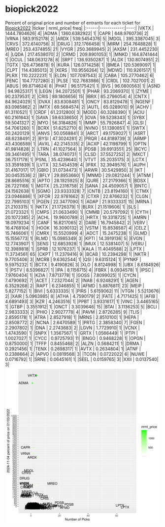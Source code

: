 # biopick2022
Percent of original price and number of entrants for each ticket for [Biopick2022](https://twitter.com/hashtag/Biopick2022)
|ticker |   nrml_price| freq|
|:------|------------:|----:|
|VKTX   | 1444.7804626|    4|
|ADMA   | 1360.6382922|    1|
|CAPR   |  648.9760736|    2|
|VRNA   |  583.9152178|    2|
|ARDX   |  539.5454376|    5|
|MDGL   |  395.3387045|    3|
|CRVS   |  372.6140756|    3|
|DRUG   |  312.1766458|    1|
|MIRM   |  254.7648828|    1|
|MREO   |  253.4374855|   21|
|VYGR   |  250.3689945|    2|
|AXSM   |  231.4452230|    4|
|LQDA   |  217.4538070|    2|
|CRMD   |  209.8901053|    1|
|MNKD   |  164.8741444|    1|
|OCUL   |  148.0631278|    8|
|SRPT   |  136.9350287|    1|
|ALDX   |  130.8074951|    2|
|TGTX   |  126.4736878|    9|
|KURA   |  126.0714258|    1|
|BMEA   |  120.5369097|    1|
|CLPT   |  114.4385013|    3|
|XERS   |  110.9556264|   12|
|MDWD   |  110.9261517|    1|
|PLRX   |  110.2222231|    1|
|ELDN   |  107.7097543|    3|
|CABA   |  105.2770462|    6|
|FENC   |  104.7727280|    2|
|PLSE   |  102.7683986|    1|
|CRDL   |  102.7027001|    2|
|ABUS   |   99.8714624|    8|
|PHAT   |   96.5175421|    1|
|BVS    |   96.0800563|    1|
|ASND   |   94.9825317|    1|
|LEGN   |   94.2072501|    1|
|PHAR   |   93.2069370|    1|
|ZYME   |   90.2379531|    2|
|CRIS   |   89.1806656|   15|
|IBRX   |   85.2796054|    4|
|CNTX   |   84.9624029|    1|
|DVAX   |   83.8308481|    1|
|ONCY   |   83.8129478|    1|
|NGENF  |   83.0985862|    2|
|IMTX   |   69.5684574|    2|
|AUTL   |   65.0289010|    9|
|ACHV   |   61.3110521|    1|
|CRDF   |   61.2312800|    3|
|MODD   |   60.3288390|    1|
|ACIU   |   60.2161643|    1|
|SAVA   |   59.6338650|    7|
|IOVA   |   59.5238343|    1|
|SYBX   |   59.5041327|    2|
|MYO    |   56.3184826|    1|
|IMMP   |   55.7926847|    4|
|GLSI   |   54.7061260|    1|
|BCRX   |   51.6252710|    6|
|NVNO   |   51.1380851|    1|
|SWTX   |   50.2420129|    1|
|ANVS   |   50.0568841|    3|
|ARCT   |   49.1759027|    1|
|ASRT   |   48.6238491|    2|
|BYSI   |   47.3024281|    2|
|PRQR   |   44.8189739|    3|
|ARMP   |   43.4306589|    1|
|AVXL   |   42.2145335|    2|
|ACXP   |   42.1198799|    1|
|OPTN   |   41.9814828|    2|
|LTRN   |   41.1027564|    3|
|PDSB   |   39.6913551|   25|
|BCYC   |   39.3461495|    1|
|TARA   |   38.0740731|    1|
|CLSD   |   37.5527252|    2|
|MXCT   |   36.7517178|    1|
|PSNL   |   35.4239640|    1|
|VTVT   |   35.2035175|    3|
|LCTX   |   33.3591839|    1|
|LVTX   |   32.5454539|    4|
|IFRX   |   32.3949576|    1|
|AUPH   |   31.4167017|   17|
|GBIO   |   31.0734473|    1|
|ARWR   |   30.5429850|    3|
|IKT    |   30.0453536|    2|
|BFLY   |   29.8953660|    1|
|MNMD   |   29.0821244|    1|
|ATNM   |   28.8685516|    3|
|APTO   |   28.1925925|    8|
|QURE   |   27.2179366|    1|
|BDSX   |   26.7221168|    1|
|MGTX   |   25.2316758|    2|
|SANA   |   24.4509057|    1|
|BNTC   |   24.1562638|    1|
|SGMO   |   23.9333328|    7|
|CNTB   |   23.8194160|    1|
|CTMX   |   23.0946886|    1|
|XFOR   |   22.9781662|    3|
|CTXR   |   22.8766232|    1|
|CLGN   |   22.7995103|    1|
|PGEN   |   22.3477090|    1|
|ADAP   |   21.9333331|   15|
|MRNA   |   21.2103315|    1|
|NKTX   |   21.1726379|    1|
|BLRX   |   21.1519606|    1|
|SLS    |   21.0723321|    1|
|CMPS   |   21.0633490|    1|
|CMMB   |   20.5797092|    1|
|CYTH   |   20.1072385|    2|
|ACHL   |   19.9600789|    2|
|HRTX   |   19.3318725|    1|
|AMRN   |   18.0979234|    1|
|CANF   |   16.8217065|    2|
|DARE   |   16.7945842|    2|
|VERV   |   16.4768104|    1|
|HOOK   |   16.3090132|    2|
|VSTM   |   15.8536587|    4|
|CELZ   |   15.7466061|    1|
|CMRX   |   15.5520999|    4|
|ADCT   |   15.2475238|    1|
|GLMD   |   15.1556773|    1|
|RLMD   |   15.0985349|    3|
|KPTI   |   14.3919136|    5|
|EVGN   |   12.7743907|    1|
|SENS   |   12.6853928|    1|
|IMUX   |   12.5381407|    5|
|VERU   |   12.3989818|    1|
|SPRB   |   12.1076237|    1|
|KALA   |   11.4049588|    2|
|LPTX   |   11.3734561|   65|
|CKPT   |   11.2379416|    9|
|BCAB   |   10.2394298|    1|
|NKTR   |    9.7705406|    3|
|MCRB   |    9.6362544|    1|
|QSI    |    9.6315124|    1|
|PYNKF  |    9.5975232|    1|
|BCTX   |    9.4190826|    3|
|XLO    |    8.8124998|    1|
|UBX    |    8.6184926|    1|
|PSTV   |    8.5396827|    1|
|IPA    |    8.1156715|    4|
|FBRX   |    8.0934578|    1|
|IPSC   |    7.9760404|    1|
|KZIA   |    7.8713778|    1|
|GOSS   |    7.8099025|    1|
|CYCN   |    7.4790692|    7|
|ACET   |    7.2327044|    2|
|INAB   |    6.9248291|    1|
|AGEN   |    6.3529268|    2|
|RAPT   |    6.2346855|    1|
|AFMD   |    5.8876811|   23|
|MEIP   |    5.8277152|    1|
|BIVI   |    5.6333335|    1|
|PIRS   |    5.6159062|   11|
|VTGN   |    5.5213676|    2|
|XAIR   |    5.0963985|    8|
|ATHA   |    4.7590179|    2|
|FATE   |    4.7171425|    1|
|AFIB   |    4.6891493|    3|
|KZR    |    4.2463516|    1|
|PPBT   |    3.9331617|    1|
|VINC   |    3.4465165|    1|
|GTBP   |    3.3551912|    1|
|ONCT   |    3.3039646|   15|
|BTAI   |    3.1136253|    5|
|BCLI   |    2.9833333|    2|
|PHIO   |    2.9027778|    4|
|PAVM   |    2.8726285|    9|
|TLIS   |    2.8595178|    1|
|ATRA   |    2.8527918|    1|
|MRNS   |    2.8510100|    1|
|HEPA   |    2.8508772|    2|
|NCNA   |    2.6470589|    1|
|PRTG   |    2.3858340|    7|
|FGEN   |    2.2907802|    1|
|DNA    |    2.2743683|    2|
|LGVN   |    1.7729910|    1|
|VCNX   |    1.4743590|    1|
|SNPX   |    1.3567567|    1|
|GRTX   |    1.0566449|    1|
|PTPI   |    1.0027027|    1|
|CYCC   |    0.9725793|   11|
|BNGO   |    0.9468228|    1|
|OPGN   |    0.8750000|    1|
|TFFP   |    0.8455468|    2|
|ALZN   |    0.5684211|    1|
|DRMA   |    0.2921456|    1|
|TENX   |    0.2698317|    1|
|AVTX   |    0.2634804|    1|
|ATNF   |    0.2388664|    2|
|APVO   |    0.0819568|    3|
|TCON   |    0.0722022|    6|
|NUWE   |    0.0716792|    1|
|SRNE   |    0.0645161|    1|
|SEEL   |    0.0159765|    3|
|XXII   |    0.0137540|    3|
![retvspicks](biopicks.png?raw=true)
